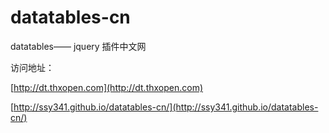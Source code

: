 datatables-cn
=============

datatables—— jquery 插件中文网

访问地址：

[http://dt.thxopen.com](http://dt.thxopen.com)

[http://ssy341.github.io/datatables-cn/](http://ssy341.github.io/datatables-cn/)
